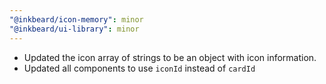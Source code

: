 ```yaml
---
"@inkbeard/icon-memory": minor
"@inkbeard/ui-library": minor
---
```


- Updated the icon array of strings to be an object with icon information.
- Updated all components to use `iconId` instead of `cardId`
